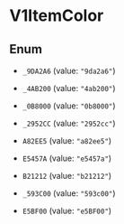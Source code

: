 
# V1ItemColor

## Enum


* `_9DA2A6` (value: `"9da2a6"`)

* `_4AB200` (value: `"4ab200"`)

* `_0B8000` (value: `"0b8000"`)

* `_2952CC` (value: `"2952cc"`)

* `A82EE5` (value: `"a82ee5"`)

* `E5457A` (value: `"e5457a"`)

* `B21212` (value: `"b21212"`)

* `_593C00` (value: `"593c00"`)

* `E5BF00` (value: `"e5BF00"`)



